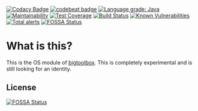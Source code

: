 [![Codacy Badge](https://api.codacy.com/project/badge/Grade/e33e7cb91f7c43999ef4d62161880a0f)](https://www.codacy.com/manual/IncPlusPlus/bigtoolbox-os?utm_source=github.com&amp;utm_medium=referral&amp;utm_content=IncPlusPlus/bigtoolbox-os&amp;utm_campaign=Badge_Grade)
[![codebeat badge](https://codebeat.co/badges/22a00715-a3a2-46e2-9053-bbe56a3af569)](https://codebeat.co/projects/github-com-incplusplus-bigtoolbox-os-master)
[![Language grade: Java](https://img.shields.io/lgtm/grade/java/g/IncPlusPlus/bigtoolbox-os.svg?logo=lgtm&logoWidth=18)](https://lgtm.com/projects/g/IncPlusPlus/bigtoolbox-os/context:java)
[![Maintainability](https://api.codeclimate.com/v1/badges/c71e1194835054a5419c/maintainability)](https://codeclimate.com/github/IncPlusPlus/bigtoolbox-os/maintainability)
[![Test Coverage](https://api.codeclimate.com/v1/badges/c71e1194835054a5419c/test_coverage)](https://codeclimate.com/github/IncPlusPlus/bigtoolbox-os/test_coverage)
[![Build Status](https://travis-ci.com/IncPlusPlus/bigtoolbox-os.svg?branch=master)](https://travis-ci.com/IncPlusPlus/bigtoolbox-os)
[![Known Vulnerabilities](https://snyk.io//test/github/IncPlusPlus/bigtoolbox-os/badge.svg?targetFile=pom.xml)](https://snyk.io//test/github/IncPlusPlus/bigtoolbox-os?targetFile=pom.xml)
[![Total alerts](https://img.shields.io/lgtm/alerts/g/IncPlusPlus/bigtoolbox-os.svg?logo=lgtm&logoWidth=18)](https://lgtm.com/projects/g/IncPlusPlus/bigtoolbox-os/alerts/)
[![FOSSA Status](https://app.fossa.io/api/projects/git%2Bgithub.com%2FIncPlusPlus%2Fbigtoolbox-os.svg?type=shield)](https://app.fossa.io/projects/git%2Bgithub.com%2FIncPlusPlus%2Fbigtoolbox-os?ref=badge_shield)

# What is this?
This is the OS module of [bigtoolbox](https://github.com/IncPlusPlus/bigtoolbox). This is completely experimental and is still looking for an identity.

## License
[![FOSSA Status](https://app.fossa.io/api/projects/git%2Bgithub.com%2FIncPlusPlus%2Fbigtoolbox-os.svg?type=large)](https://app.fossa.io/projects/git%2Bgithub.com%2FIncPlusPlus%2Fbigtoolbox-os?ref=badge_large)